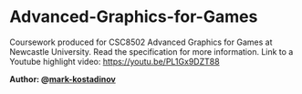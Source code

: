 # Advanced-Graphics-for-Games

Coursework produced for CSC8502 Advanced Graphics for Games at Newcastle University. Read the specification for more information.
Link to a Youtube highlight video: https://youtu.be/PL1Gx9DZT88

**Author: @[mark-kostadinov](https://github.com/mark-kostadinov)**
